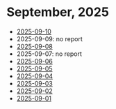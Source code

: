 # September, 2025

* [2025-09-10](10)
* 2025-09-09: no report
* [2025-09-08](08)
* 2025-09-07: no report
* [2025-09-06](06)
* [2025-09-05](05)
* [2025-09-04](04)
* [2025-09-03](03)
* [2025-09-02](02)
* [2025-09-01](01)
